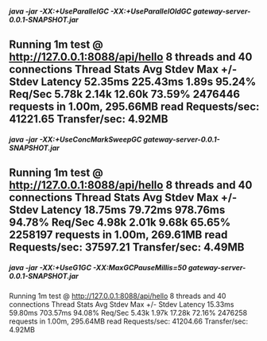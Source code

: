 ##### java -jar -XX:+UseParallelGC -XX:+UseParallelOldGC gateway-server-0.0.1-SNAPSHOT.jar

Running 1m test @ http://127.0.0.1:8088/api/hello
  8 threads and 40 connections
  Thread Stats   Avg      Stdev     Max   +/- Stdev
    Latency    52.35ms  225.43ms   1.89s    95.24%
    Req/Sec     5.78k     2.14k   12.60k    73.59%
  2476446 requests in 1.00m, 295.66MB read
Requests/sec:  41221.65
Transfer/sec:      4.92MB
---


##### java -jar -XX:+UseConcMarkSweepGC gateway-server-0.0.1-SNAPSHOT.jar

Running 1m test @ http://127.0.0.1:8088/api/hello
  8 threads and 40 connections
  Thread Stats   Avg      Stdev     Max   +/- Stdev
    Latency    18.75ms   79.72ms 978.76ms   94.78%
    Req/Sec     4.98k     2.01k    9.68k    65.65%
  2258197 requests in 1.00m, 269.61MB read
Requests/sec:  37597.21
Transfer/sec:      4.49MB
---

##### java -jar -XX:+UseG1GC -XX:MaxGCPauseMillis=50 gateway-server-0.0.1-SNAPSHOT.jar
Running 1m test @ http://127.0.0.1:8088/api/hello
  8 threads and 40 connections
  Thread Stats   Avg      Stdev     Max   +/- Stdev
    Latency    15.33ms   59.80ms 703.57ms   94.08%
    Req/Sec     5.43k     1.97k   17.28k    72.16%
  2476258 requests in 1.00m, 295.64MB read
Requests/sec:  41204.66
Transfer/sec:      4.92MB